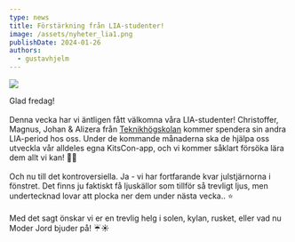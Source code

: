 ```yaml
---
type: news
title: Förstärkning från LIA-studenter!
image: /assets/nyheter_lia1.png
publishDate: 2024-01-26
authors:
  - gustavhjelm
---
```

<img class="image-left" src="/assets/nyheter_lia2.jpg">

Glad fredag!\
\
Denna vecka har vi äntligen fått välkomna våra LIA-studenter! Christoffer, Magnus, Johan & Alizera från [Teknikhögskolan](https://www.linkedin.com/company/teknikhogskolan/) kommer spendera sin andra LIA-period hos oss. Under de kommande månaderna ska de hjälpa oss utveckla vår alldeles egna KitsCon-app, och vi kommer såklart försöka lära dem allt vi kan! 🤝🏻\
\
Och nu till det kontroversiella. Ja - vi har fortfarande kvar julstjärnorna i fönstret. Det finns ju faktiskt få ljuskällor som tillför så trevligt ljus, men undertecknad lovar att plocka ner dem under nästa vecka.. ⭐️\
\
Med det sagt önskar vi er en trevlig helg i solen, kylan, rusket, eller vad nu Moder Jord bjuder på! ☔️☀️